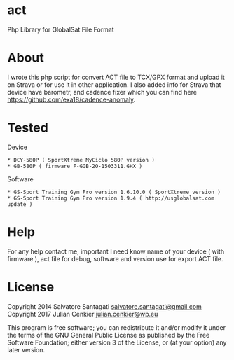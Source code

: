 act
===

  Php Library for GlobalSat File Format

About
===
  I wrote this php script for convert ACT file to TCX/GPX format and upload it on Strava or for use it in other application.
  I also added info for Strava that device have barometr, and cadence fixer which you can find here https://github.com/exa18/cadence-anomaly.

Tested
===

  Device 

    * DCY-580P ( SportXtreme MyCiclo 580P version )
    * GB-580P ( firmware F-GGB-2O-1503311.GHX )

  Software

    * GS-Sport Training Gym Pro version 1.6.10.0 ( SportXtreme version )
    * GS-Sport Training Gym Pro version 1.9.4 ( http://usglobalsat.com update )

Help
===

For any help contact me, important I need know name of your device ( with firmware ), act file for debug, software and version use for export ACT file.


License
===

Copyright 2014 Salvatore Santagati <salvatore.santagati@gmail.com>
Copyright 2017 Julian Cenkier <julian.cenkier@wp.eu>

This program is free software; you can redistribute it and/or modify
it under the terms of the GNU General Public License as published by
the Free Software Foundation; either version 3 of the License, or
(at your option) any later version.
  
